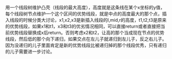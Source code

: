 用一个线段树维护凸壳（线段的最大高度），高度就是这条线在某个x坐标的y值，每个线段树节点维护一个这个区间的优势线段，就是中点的高度最大的那个点，插入线段的时候分类大讨论，x1,x2,x3是新插入线段的l,mid,r的高度，t1,t2,t3是原来的优势线段，如果x1和t1，x3和t3的优劣情况相同，可以直接return或者直接把当前优势线段替换成x后return。否则考虑x2和t2，让高的那个当成现在节点的优势线段，然后低的那个向下递归，如果交点在左儿子就递归到左儿子，反之右儿子。因为没递归的儿子里面肯定是新的优势线段比被递归掉的那个线段优秀，只有递归的儿子需要进一步讨论。